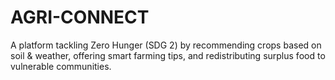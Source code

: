 # AGRI-CONNECT
A platform tackling Zero Hunger (SDG 2) by recommending crops based on soil &amp; weather, offering smart farming tips, and redistributing surplus food to vulnerable communities.
